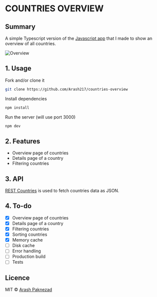 # COUNTRIES OVERVIEW

## Summary
A simple Typescript version of the [Javascript app](https://github.com/Arash217/performance-matters-1819) that I made to show an overview of all countries.

![Overview](../master/docs/app.png)

## 1. Usage

Fork and/or clone it
```bash
git clone https://github.com/Arash217/countries-overview
```

Install dependencies
```bash
npm install
```

Run the server (will use port 3000)
```bash
npm dev
```

## 2. Features

- Overview page of countries
- Details page of a country
- Filtering countries

## 3. API

[REST Countries](https://restcountries.eu) is used to fetch countries data as JSON.

## 4. To-do

- [x] Overview page of countries
- [x] Details page of a country
- [x] Filtering countries
- [x] Sorting countries
- [x] Memory cache
- [ ] Disk cache
- [ ] Error handling
- [ ] Production build
- [ ] Tests

## Licence
MIT © [Arash Paknezad](https://github.com/Arash217)

